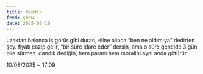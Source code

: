 ```yaml
---
title: dandik
feed: show
date: 2025-08-10
---
```


uzaktan bakınca iş görür gibi duran, eline alınca “ben ne aldım ya” dedirten şey. fiyatı cazip gelir, “bir süre idare eder” dersin, ama o süre genelde 3 gün bile sürmez. dandik dediğin, hem paranı hem moralini aynı anda götürür.

10/08/2025 ~ 17:09

<!-- LikeBtn.com BEGIN -->
<span class="likebtn-wrapper" data-theme="google" data-lang="tr" data-i18n_like=" " data-identifier="item_1"></span>
<script>(function(d,e,s){if(d.getElementById("likebtn_wjs"))return;a=d.createElement(e);m=d.getElementsByTagName(e)[0];a.async=1;a.id="likebtn_wjs";a.src=s;m.parentNode.insertBefore(a, m)})(document,"script","//w.likebtn.com/js/w/widget.js");</script>
<!-- LikeBtn.com END -->
